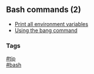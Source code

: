 ## Bash commands (2)

- [Print all environment variables](print-all-env-variables.md)
- [Using the bang command](using-bang-command.md)

### Tags
[#tip](../../tips.md)  
[#bash](../bash.md)